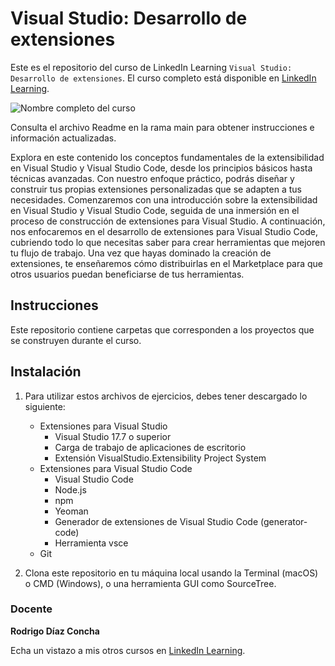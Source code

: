 # Visual Studio: Desarrollo de extensiones

Este es el repositorio del curso de LinkedIn Learning `Visual Studio: Desarrollo de extensiones`. El curso completo está disponible en [LinkedIn Learning][lil-course-url].

![Nombre completo del curso][lil-thumbnail-url] 

Consulta el archivo Readme en la rama main para obtener instrucciones e información actualizadas.

Explora en este contenido los conceptos fundamentales de la extensibilidad en Visual Studio y Visual Studio Code, desde los principios básicos hasta técnicas avanzadas. Con nuestro enfoque práctico, podrás diseñar y construir tus propias extensiones personalizadas que se adapten a tus necesidades. Comenzaremos con una introducción sobre la extensibilidad en Visual Studio y Visual Studio Code, seguida de una inmersión en el proceso de construcción de extensiones para Visual Studio. A continuación, nos enfocaremos en el desarrollo de extensiones para Visual Studio Code, cubriendo todo lo que necesitas saber para crear herramientas que mejoren tu flujo de trabajo. Una vez que hayas dominado la creación de extensiones, te enseñaremos cómo distribuirlas en el Marketplace para que otros usuarios puedan beneficiarse de tus herramientas.

## Instrucciones

Este repositorio contiene carpetas que corresponden a los proyectos que se construyen durante el curso.

## Instalación

1. Para utilizar estos archivos de ejercicios, debes tener descargado lo siguiente:
   - Extensiones para Visual Studio
       - Visual Studio 17.7 o superior
       - Carga de trabajo de aplicaciones de escritorio
       - Extensión VisualStudio.Extensibility Project System
   - Extensiones para Visual Studio Code
       - Visual Studio Code
       - Node.js
       - npm
       - Yeoman
       - Generador de extensiones de Visual Studio Code (generator-code)
       - Herramienta vsce
   - Git

2. Clona este repositorio en tu máquina local usando la Terminal (macOS) o CMD (Windows), o una herramienta GUI como SourceTree.

### Docente

**Rodrigo Díaz Concha**

Echa un vistazo a mis otros cursos en [LinkedIn Learning](https://www.linkedin.com/learning/instructors/rodrigo-diaz-concha).

[0]: # (Replace these placeholder URLs with actual course URLs)
[lil-course-url]: https://www.linkedin.com
[lil-thumbnail-url]: https:

[1]: # (End of ES-Instruction ###############################################################################################)
